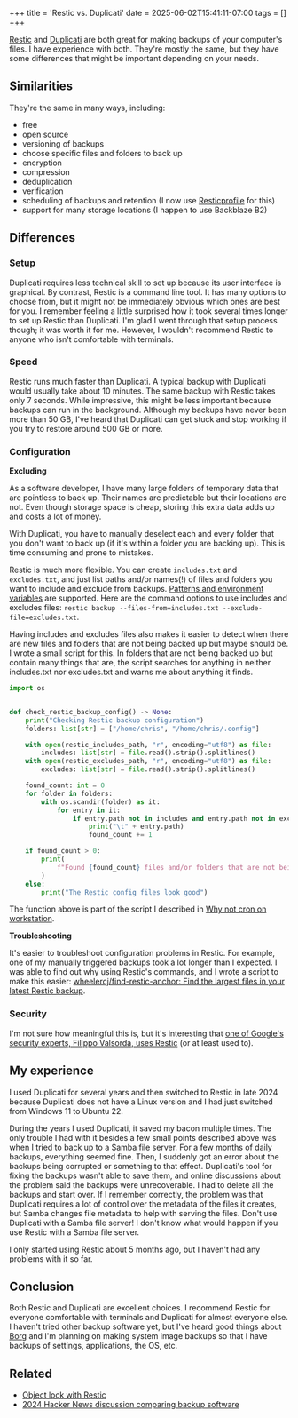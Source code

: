 +++
title = 'Restic vs. Duplicati'
date = 2025-06-02T15:41:11-07:00
tags = []
+++

[Restic](https://restic.net/) and [Duplicati](https://duplicati.com/) are both great for making backups of your computer's files. I have experience with both. They're mostly the same, but they have some differences that might be important depending on your needs.

## Similarities

They're the same in many ways, including:

- free
- open source
- versioning of backups
- choose specific files and folders to back up
- encryption
- compression
- deduplication
- verification
- scheduling of backups and retention (I now use [Resticprofile](https://creativeprojects.github.io/resticprofile/index.html) for this)
- support for many storage locations (I happen to use Backblaze B2)

## Differences

### Setup

Duplicati requires less technical skill to set up because its user interface is graphical. By contrast, Restic is a command line tool. It has many options to choose from, but it might not be immediately obvious which ones are best for you. I remember feeling a little surprised how it took several times longer to set up Restic than Duplicati. I'm glad I went through that setup process though; it was worth it for me. However, I wouldn't recommend Restic to anyone who isn't comfortable with terminals.

### Speed

Restic runs much faster than Duplicati. A typical backup with Duplicati would usually take about 10 minutes. The same backup with Restic takes only 7 seconds. While impressive, this might be less important because backups can run in the background. Although my backups have never been more than 50 GB, I've heard that Duplicati can get stuck and stop working if you try to restore around 500 GB or more.

### Configuration

**Excluding**

As a software developer, I have many large folders of temporary data that are pointless to back up. Their names are predictable but their locations are not. Even though storage space is cheap, storing this extra data adds up and costs a lot of money.

With Duplicati, you have to manually deselect each and every folder that you don't want to back up (if it's within a folder you are backing up). This is time consuming and prone to mistakes.

Restic is much more flexible. You can create `includes.txt` and `excludes.txt`, and just list paths and/or names(!) of files and folders you want to include and exclude from backups. [Patterns and environment variables](https://restic.readthedocs.io/en/stable/040_backup.html#backup-excluding-files:~:text=let%E2%80%99s%20say%20we%20have%20a%20file%20called%20excludes.txt%20with%20the%20following%20content%3A) are supported. Here are the command options to use includes and excludes files: `restic backup --files-from=includes.txt --exclude-file=excludes.txt`.

Having includes and excludes files also makes it easier to detect when there are new files and folders that are not being backed up but maybe should be. I wrote a small script for this. In folders that are not being backed up but contain many things that are, the script searches for anything in neither includes.txt nor excludes.txt and warns me about anything it finds.

```py
import os


def check_restic_backup_config() -> None:
    print("Checking Restic backup configuration")
    folders: list[str] = ["/home/chris", "/home/chris/.config"]

    with open(restic_includes_path, "r", encoding="utf8") as file:
        includes: list[str] = file.read().strip().splitlines()
    with open(restic_excludes_path, "r", encoding="utf8") as file:
        excludes: list[str] = file.read().strip().splitlines()

    found_count: int = 0
    for folder in folders:
        with os.scandir(folder) as it:
            for entry in it:
                if entry.path not in includes and entry.path not in excludes:
                    print("\t" + entry.path)
                    found_count += 1

    if found_count > 0:
        print(
            f"Found {found_count} files and/or folders that are not being backed up but maybe should be"
        )
    else:
        print("The Restic config files look good")
```

The function above is part of the script I described in [Why not cron on workstation](https://til.chriswheeler.dev/why-not-cron-on-workstation/).

**Troubleshooting**

It's easier to troubleshoot configuration problems in Restic. For example, one of my manually triggered backups took a lot longer than I expected. I was able to find out why using Restic's commands, and I wrote a script to make this easier: [wheelercj/find-restic-anchor: Find the largest files in your latest Restic backup](https://github.com/wheelercj/find-restic-anchor).

### Security

I'm not sure how meaningful this is, but it's interesting that [one of Google's security experts, Filippo Valsorda, uses Restic](https://words.filippo.io/restic-cryptography/) (or at least used to).

## My experience

I used Duplicati for several years and then switched to Restic in late 2024 because Duplicati does not have a Linux version and I had just switched from Windows 11 to Ubuntu 22.

During the years I used Duplicati, it saved my bacon multiple times. The only trouble I had with it besides a few small points described above was when I tried to back up to a Samba file server. For a few months of daily backups, everything seemed fine. Then, I suddenly got an error about the backups being corrupted or something to that effect. Duplicati's tool for fixing the backups wasn't able to save them, and online discussions about the problem said the backups were unrecoverable. I had to delete all the backups and start over. If I remember correctly, the problem was that Duplicati requires a lot of control over the metadata of the files it creates, but Samba changes file metadata to help with serving the files. Don't use Duplicati with a Samba file server! I don't know what would happen if you use Restic with a Samba file server.

I only started using Restic about 5 months ago, but I haven't had any problems with it so far.

## Conclusion

Both Restic and Duplicati are excellent choices. I recommend Restic for everyone comfortable with terminals and Duplicati for almost everyone else. I haven't tried other backup software yet, but I've heard good things about [Borg](https://www.borgbackup.org/) and I'm planning on making system image backups so that I have backups of settings, applications, the OS, etc.

## Related

- [Object lock with Restic](https://til.chriswheeler.dev/object-lock-with-restic/)
- [2024 Hacker News discussion comparing backup software](https://news.ycombinator.com/item?id=39117155)
